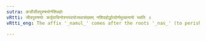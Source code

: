 ```yaml
---
sutra: कर्त्रोर्जीवपुरुषयोर्नशिवहोः
vRtti: जीवपुरुषयोः कर्तृवाचिनोरुपपदयोःयथासंख्यम् नशिवहोर्द्धात्वोर्णमुल्प्रत्ययो भवति ॥
vRtti_eng: The affix '_namul_' comes after the roots '_nas_' (to perish) and '_vah_' (to carry), when the words '_jiva_' (life) and '_purusha_' (person) expressing the agent of these verbs, are respectively in construction with them.

---
```

